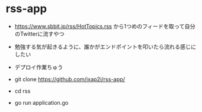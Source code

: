 # rss-app
- https://www.sbbit.jp/rss/HotTopics.rss から1つめのフィードを取って自分のTwitterに流すやつ
- 勉強する気が起きるように、誰かがエンドポイントを叩いたら流れる感じにしたい
- デプロイ作業ちゅう

- git clone https://github.com/ixap2i/rss-app/
- cd rss
- go run application.go
